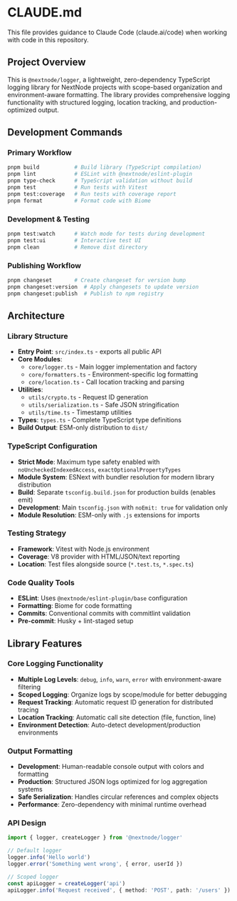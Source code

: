 # CLAUDE.md

This file provides guidance to Claude Code (claude.ai/code) when working with code in this repository.

## Project Overview

This is `@nextnode/logger`, a lightweight, zero-dependency TypeScript logging library for NextNode projects with scope-based organization and environment-aware formatting. The library provides comprehensive logging functionality with structured logging, location tracking, and production-optimized output.

## Development Commands

### Primary Workflow
```bash
pnpm build           # Build library (TypeScript compilation)
pnpm lint            # ESLint with @nextnode/eslint-plugin
pnpm type-check      # TypeScript validation without build
pnpm test            # Run tests with Vitest
pnpm test:coverage   # Run tests with coverage report
pnpm format          # Format code with Biome
```

### Development & Testing
```bash
pnpm test:watch      # Watch mode for tests during development
pnpm test:ui         # Interactive test UI
pnpm clean           # Remove dist directory
```

### Publishing Workflow
```bash
pnpm changeset       # Create changeset for version bump
pnpm changeset:version  # Apply changesets to update version
pnpm changeset:publish  # Publish to npm registry
```

## Architecture

### Library Structure
- **Entry Point**: `src/index.ts` - exports all public API
- **Core Modules**: 
  - `core/logger.ts` - Main logger implementation and factory
  - `core/formatters.ts` - Environment-specific log formatting
  - `core/location.ts` - Call location tracking and parsing
- **Utilities**: 
  - `utils/crypto.ts` - Request ID generation
  - `utils/serialization.ts` - Safe JSON stringification
  - `utils/time.ts` - Timestamp utilities
- **Types**: `types.ts` - Complete TypeScript type definitions
- **Build Output**: ESM-only distribution to `dist/`

### TypeScript Configuration
- **Strict Mode**: Maximum type safety enabled with `noUncheckedIndexedAccess`, `exactOptionalPropertyTypes`
- **Module System**: ESNext with bundler resolution for modern library distribution
- **Build**: Separate `tsconfig.build.json` for production builds (enables emit)
- **Development**: Main `tsconfig.json` with `noEmit: true` for validation only
- **Module Resolution**: ESM-only with `.js` extensions for imports

### Testing Strategy
- **Framework**: Vitest with Node.js environment
- **Coverage**: V8 provider with HTML/JSON/text reporting
- **Location**: Test files alongside source (`*.test.ts`, `*.spec.ts`)

### Code Quality Tools
- **ESLint**: Uses `@nextnode/eslint-plugin/base` configuration
- **Formatting**: Biome for code formatting
- **Commits**: Conventional commits with commitlint validation
- **Pre-commit**: Husky + lint-staged setup

## Library Features

### Core Logging Functionality
- **Multiple Log Levels**: `debug`, `info`, `warn`, `error` with environment-aware filtering
- **Scoped Logging**: Organize logs by scope/module for better debugging
- **Request Tracking**: Automatic request ID generation for distributed tracing
- **Location Tracking**: Automatic call site detection (file, function, line)
- **Environment Detection**: Auto-detect development/production environments

### Output Formatting
- **Development**: Human-readable console output with colors and formatting
- **Production**: Structured JSON logs optimized for log aggregation systems
- **Safe Serialization**: Handles circular references and complex objects
- **Performance**: Zero-dependency with minimal runtime overhead

### API Design
```typescript
import { logger, createLogger } from '@nextnode/logger'

// Default logger
logger.info('Hello world')
logger.error('Something went wrong', { error, userId })

// Scoped logger
const apiLogger = createLogger('api')
apiLogger.info('Request received', { method: 'POST', path: '/users' })
```